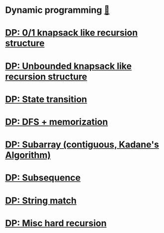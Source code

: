 # Dynamic programming [:notebook:](../notes/algorithms.md#dynamic-programming)

# [DP: 0/1 knapsack like recursion structure](dp_01_knapsack/README.md)

# [DP: Unbounded knapsack like recursion structure](dp_unbounded_knapsack/README.md)

# [DP: State transition](dp_state_transition/README.md)

# [DP: DFS + memorization](dp_dfs_memorization/README.md)

# [DP: Subarray (contiguous, Kadane's Algorithm)](dp_subarray_kadane/README.md)

# [DP: Subsequence](dp_subseq/README.md)

# [DP: String match](dp_string_match/README.md)

# [DP: Misc hard recursion](dp_z_misc_hard_recursion/README.md)

